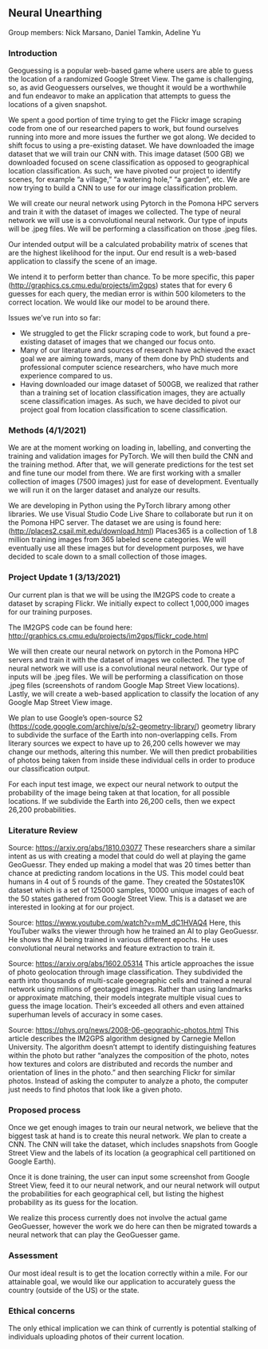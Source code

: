 ## Neural Unearthing

Group members: Nick Marsano, Daniel Tamkin, Adeline Yu
### Introduction
Geoguessing is a popular web-based game where users are able to guess the location of a randomized Google Street View. The game is challenging, so, as avid Geoguessers ourselves, we thought it would be a worthwhile and fun endeavor to make an application that attempts to guess the locations of a given snapshot.

We spent a good portion of time trying to get the Flickr image scraping code from one of our researched papers to work, but found ourselves running into more and more issues the further we got along. We decided to shift focus to using a pre-existing dataset. We have downloaded the image dataset that we will train our CNN with. This image dataset (500 GB) we downloaded focused on scene classification as opposed to geographical location classification. As such, we have pivoted our project to identify scenes, for example “a village,” “a watering hole,” “a garden”, etc. We are now trying to build a CNN to use for our image classification problem.

We will create our neural network using Pytorch in the Pomona HPC servers and train it with the dataset of images we collected. The type of neural network we will use is a convolutional neural network. Our type of inputs will be .jpeg files. We will be performing a classification on those .jpeg files.

Our intended output will be a calculated probability matrix of scenes that are the highest likelihood for the input. Our end result is a web-based application to classify the scene of an image.

We intend it to perform better than chance. To be more specific, this paper (http://graphics.cs.cmu.edu/projects/im2gps) states that for every 6 guesses for each query, the median error is within 500 kilometers to the correct location. We would like our model to be around there.

Issues we’ve run into so far:

- We struggled to get the Flickr scraping code to work, but found a pre-existing dataset of images that we changed our focus onto.
- Many of our literature and sources of research have achieved the exact goal we are aiming towards, many of them done by PhD students and professional computer science researchers, who have much more experience compared to us.
- Having downloaded our image dataset of 500GB, we realized that rather than a training set of location classification images, they are actually scene classification images. As such, we have decided to pivot our project goal from location classification to scene classification.

### Methods (4/1/2021)
We are at the moment working on loading in, labelling, and converting the training and validation images for PyTorch. We will then build the CNN and the training method. After that, we will generate predictions for the test set and fine tune our model from there. We are first working with a smaller collection of images (7500 images) just for ease of development. Eventually we will run it on the larger dataset and analyze our results. 

We are developing in Python using the PyTorch library among other libraries. We use Visual Studio Code Live Share to collaborate but run it on the Pomona HPC server. The dataset we are using is found here: (http://places2.csail.mit.edu/download.html) Places365 is a collection of 1.8 million training images from 365 labeled scene categories. We will eventually use all these images but for development purposes, we have decided to scale down to a small collection of those images. 

### Project Update 1 (3/13/2021) 
Our current plan is that we will be using the IM2GPS code to create a dataset by scraping Flickr. We initially expect to collect 1,000,000 images for our training purposes.

The IM2GPS code can be found here: http://graphics.cs.cmu.edu/projects/im2gps/flickr_code.html

We will then create our neural network on pytorch in the Pomona HPC servers and train it with the dataset of images we collected. The type of neural network we will use is a convolutional neural network. Our type of inputs will be .jpeg files. We will be performing a classification on those .jpeg files (screenshots of random Google Map Street View locations). Lastly, we will create a web-based application to classify the location of any Google Map Street View image. 
 
We plan to use Google’s open-source S2 (https://code.google.com/archive/p/s2-geometry-library/) geometry library to subdivide the surface of the Earth into non-overlapping cells. From literary sources we expect to have up to 26,200 cells however we may change our methods, altering this number. We will then predict probabilities of photos  being taken from inside these individual cells in order to produce our classification output.

For each input test image, we expect our neural network to output the probability of the image being taken at that location, for all possible locations. If we subdivide the Earth into 26,200 cells, then we expect 26,200 probabilities.

### Literature Review
Source: https://arxiv.org/abs/1810.03077
These researchers share a similar intent as us with creating a model that could do well at playing the game GeoGuessr. They ended up  making a model that was 20 times better than chance at predicting random locations  in the US. This model could beat humans in 4 out of 5 rounds of the game. They created the 50states10K dataset which is a set of 125000 samples, 10000 unique images of each of the 50 states gathered from Google Street View. This is a dataset we are interested in looking at for our project.  

Source: https://www.youtube.com/watch?v=mM_dC1HVAQ4
Here, this YouTuber walks the viewer through how he trained an AI to play GeoGuessr. He shows the AI being trained in various different epochs. He uses convolutional neural networks and feature extraction to train it. 

Source: https://arxiv.org/abs/1602.05314
This article approaches the issue of photo geolocation through image classification. They subdivided the earth into thousands of multi-scale geoegraphic cells and trained a neural network using millions of geotagged images. Rather than using landmarks or approximate matching, their models integrate multiple visual cues to guess the image location. Their’s exceeded all others and even attained superhuman levels of accuracy in some cases.

Source: https://phys.org/news/2008-06-geographic-photos.html
This article describes the IM2GPS algorithm designed by Carnegie Mellon University. The algorithm doesn’t attempt to identify distinguishing features within the photo but rather “analyzes the composition of the photo, notes how textures and colors are distributed and records the number and orientation of lines in the photo.” and then searching Flickr for similar photos. Instead of asking the computer to analyze a photo, the computer just needs to find photos that look like a given photo.

### Proposed process
Once we get enough images to train our neural network, we believe that the biggest task at hand is to create this neural network. We plan to create a CNN. The CNN will take the dataset, which includes snapshots from Google Street View and the labels of its location (a geographical cell partitioned on Google Earth). 

Once it is done training, the user can input some screenshot from Google Street View, feed it to our neural network, and our neural network will output the probabilities for each geographical cell, but listing the highest probability as its guess for the location. 

We realize this process currently does not involve the actual game GeoGuesser, however the work we do here can then be migrated towards a neural network that can play the GeoGuesser game. 

### Assessment
Our most ideal result is to get the location correctly within a mile. For our attainable goal, we would like our application to accurately guess the country (outside of the US) or the state. 

### Ethical concerns
The only ethical implication we can think of currently is potential stalking of individuals uploading photos of their current location.
